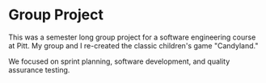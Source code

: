 # Group Project
This was a semester long group project for a software engineering course at Pitt. My group and I re-created the classic children's game "Candyland."

We focused on sprint planning, software development, and quality assurance testing.


